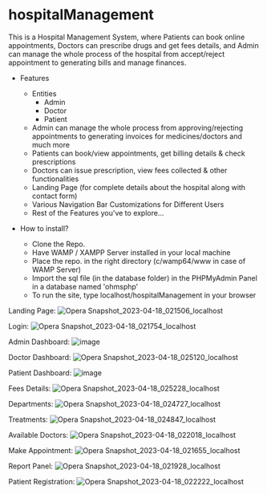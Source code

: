 # hospitalManagement
This is a Hospital Management System, where Patients can book online appointments, Doctors can prescribe drugs and get fees details, and Admin can manage the whole process of the hospital from accept/reject appointment to generating bills and manage finances.

- Features
  - Entities
    - Admin
    - Doctor
    - Patient
  - Admin can manage the whole process from approving/rejecting appointments to generating invoices for medicines/doctors and much more
  - Patients can book/view appointments, get billing details & check prescriptions
  - Doctors can issue prescription, view fees collected & other functionalities
  - Landing Page (for complete details about the hospital along with contact form)
  - Various Navigation Bar Customizations for Different Users
  - Rest of the Features you've to explore...
  
- How to install?
  - Clone the Repo.
  - Have WAMP / XAMPP Server installed in your local machine
  - Place the repo. in the right directory (c/wamp64/www in case of WAMP Server)
  - Import the sql file (in the database folder) in the PHPMyAdmin Panel in a database named 'ohmsphp'
  - To run the site, type localhost/hospitalManagement in your browser

Landing Page:
![Opera Snapshot_2023-04-18_021506_localhost](https://user-images.githubusercontent.com/83655913/233330549-7e1e581d-02d0-4ee5-b5d8-6279b0552c5b.png)

Login:
![Opera Snapshot_2023-04-18_021754_localhost](https://user-images.githubusercontent.com/83655913/233330631-9c2743c6-c720-4878-bdbe-873c798d8692.png)

Admin Dashboard:
![image](https://user-images.githubusercontent.com/83655913/233331919-9f97f5c0-b9d9-4551-a402-9b84ab7229c1.png)

Doctor Dashboard:
![Opera Snapshot_2023-04-18_025120_localhost](https://user-images.githubusercontent.com/83655913/233330780-089dfdc2-28a7-49f1-af92-aa52475c6208.png)

Patient Dashboard:
![image](https://user-images.githubusercontent.com/83655913/233332037-7ff796be-2557-4c16-a2ff-796910dcf2d1.png)

Fees Details:
![Opera Snapshot_2023-04-18_025228_localhost](https://user-images.githubusercontent.com/83655913/233331719-bb7f2860-ef6b-42d7-80be-50e6fb6f0528.png)

Departments:
![Opera Snapshot_2023-04-18_024727_localhost](https://user-images.githubusercontent.com/83655913/233331043-1513e945-0a25-4407-8a5f-e86a92ffc19f.png)

Treatments:
![Opera Snapshot_2023-04-18_024847_localhost](https://user-images.githubusercontent.com/83655913/233330986-3d2da960-1925-4b5f-acf7-f0e1758ea0c0.png)

Available Doctors:
![Opera Snapshot_2023-04-18_022018_localhost](https://user-images.githubusercontent.com/83655913/233331238-ae6f890e-cf9a-49f7-9df6-6932fbbcc7f9.png)

Make Appointment:
![Opera Snapshot_2023-04-18_021655_localhost](https://user-images.githubusercontent.com/83655913/233331496-511c620c-bfb2-48f5-bd8a-525b51644f65.png)

Report Panel:
![Opera Snapshot_2023-04-18_021928_localhost](https://user-images.githubusercontent.com/83655913/233331328-11ece765-8b6a-49d8-bb20-a2e1af1f2945.png)

Patient Registration:
![Opera Snapshot_2023-04-18_022222_localhost](https://user-images.githubusercontent.com/83655913/233331149-c0496933-2521-4475-a181-f91d4d07f6a7.png)
